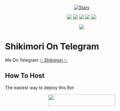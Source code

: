 <p align="center">
    <a href="https://github.com/Unknown-San/Marin-Robot/stargazers"><img src="https://img.shields.io/github/stars/Unknown-San/Marin-Robot?label=Stars&style=flat-square&logo=github&color=F10070" alt="Stars" /></a>
</p>
<p align="center">
    <a href="https://github.com/Unknown-San/Marin-Robot"> <img src="https://img.shields.io/github/repo-size/Unknown-San/Marin-Robot?color=orange&logo=github&logoColor=green&style=for-the-badge" /></a>
    <a href="https://github.com/Unknown-San/Marin-Robot/commits/prince"> <img src="https://img.shields.io/github/last-commit/Unknown-San/Marin-Robot?color=blue&logo=github&logoColor=green&style=for-the-badge" /></a>
    <a href="https://github.com/Unknown-san/Marin-Robot/issues"> <img src="https://img.shields.io/github/issues/Unknown-san/Marin-Robot?color=blueviolet&logo=github&logoColor=green&style=for-the-badge" /></a>
    <a href="https://github.com/Unknown-San/Marin-Robot/network/members"> <img src="https://img.shields.io/github/forks/Unknown-san/Marin-Robot?color=red&logo=github&logoColor=green&style=for-the-badge" /></a>  
    <a href="https://pypi.org/project/Telethon/"> <img src="https://img.shields.io/pypi/v/telethon?color=yellow&label=telethon&logo=python&logoColor=green&style=for-the-badge" /></a>
</p>

<p align="center">
  <img src="https://telegra.ph//file/ac577854aeb7b21d6bbc7.jpg">
</p>

# Shikimori On Telegram
Me On Telegram [✨ Shikimori ✨](http://t.me/Shikimori_Robot)

## How To Host
The easiest way to deploy this Bot
<p align="center"><a href="https://heroku.com/deploy?template=https://github.com/Yoriichi-Tsugikuni/ShikimoriRobot"> <img src="https://img.shields.io/badge/Deploy%20To%20Heroku-black?style=for-the-badge&logo=heroku" width="220" height="38.45"/></a></p>
 
